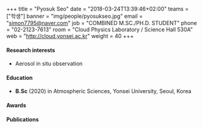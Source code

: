+++
title = "Pyosuk Seo"
date = "2018-03-24T13:39:46+02:00"
teams = ["학생"]
banner = "img/people/pyosukseo.jpg"
email = "simon7795@naver.com"
job = "COMBINED M.SC./PH.D. STUDENT"
phone = "02-2123-7613"
room = "Cloud Physics Laboratory / Science Hall 530A"
web = "http://cloud.yonsei.ac.kr"
weight = 40
+++

#### Research interests
+ Aerosol in situ observation 

#### Education
 + **B.Sc** (2020) in Atmospheric Sciences, Yonsei University, Seoul, Korea

#### Awards 

#### Publications

